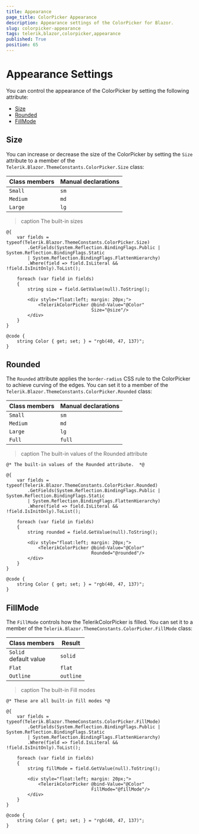 ```yaml
---
title: Appearance
page_title: ColorPicker Appearance
description: Appearance settings of the ColorPicker for Blazor.
slug: colorpicker-appearance
tags: telerik,blazor,colorpicker,appearance
published: True
position: 65
---
```


# Appearance Settings

You can control the appearance of the ColorPicker by setting the following attribute:

* [Size](#size)
* [Rounded](#rounded)
* [FillMode](#fillmode)


## Size

You can increase or decrease the size of the ColorPicker by setting the `Size` attribute to a member of the `Telerik.Blazor.ThemeConstants.ColorPicker.Size` class:

| Class members | Manual declarations |
|------------|--------|
|`Small` |`sm`|
|`Medium`|`md`|
|`Large`|`lg`|

>caption The built-in sizes

````CSHTML
@{
    var fields = typeof(Telerik.Blazor.ThemeConstants.ColorPicker.Size)
        .GetFields(System.Reflection.BindingFlags.Public | System.Reflection.BindingFlags.Static
        | System.Reflection.BindingFlags.FlattenHierarchy)
        .Where(field => field.IsLiteral && !field.IsInitOnly).ToList();

    foreach (var field in fields)
    {
        string size = field.GetValue(null).ToString();

        <div style="float:left; margin: 20px;">
            <TelerikColorPicker @bind-Value="@Color"
                                Size="@size"/>
        </div>
    }
}

@code {
    string Color { get; set; } = "rgb(40, 47, 137)";
}
````

## Rounded

The `Rounded` attribute applies the `border-radius` CSS rule to the ColorPicker to achieve curving of the edges. You can set it to a member of the `Telerik.Blazor.ThemeConstants.ColorPicker.Rounded` class:

| Class members | Manual declarations |
|------------|--------|
|`Small` |`sm`|
|`Medium`|`md`|
|`Large`|`lg`|
|`Full`|`full`|

>caption The built-in values of the Rounded attribute

````CSHTML
@* The built-in values of the Rounded attribute.  *@

@{
    var fields = typeof(Telerik.Blazor.ThemeConstants.ColorPicker.Rounded)
        .GetFields(System.Reflection.BindingFlags.Public | System.Reflection.BindingFlags.Static
        | System.Reflection.BindingFlags.FlattenHierarchy)
        .Where(field => field.IsLiteral && !field.IsInitOnly).ToList();

    foreach (var field in fields)
    {
        string rounded = field.GetValue(null).ToString();

        <div style="float:left; margin: 20px;">
            <TelerikColorPicker @bind-Value="@Color"
                                Rounded="@rounded"/>
        </div>
    }
}

@code {
    string Color { get; set; } = "rgb(40, 47, 137)";
}
````

## FillMode

The `FillMode` controls how the TelerikColorPicker is filled. You can set it to a member of the `Telerik.Blazor.ThemeConstants.ColorPicker.FillMode` class:

| Class members | Result |
|------------|--------|
|`Solid` <br /> default value|`solid`|
|`Flat`|`flat`|
|`Outline`|`outline`|

>caption The built-in Fill modes

````CSHTML
@* These are all built-in fill modes *@

@{
    var fields = typeof(Telerik.Blazor.ThemeConstants.ColorPicker.FillMode)
        .GetFields(System.Reflection.BindingFlags.Public | System.Reflection.BindingFlags.Static
        | System.Reflection.BindingFlags.FlattenHierarchy)
        .Where(field => field.IsLiteral && !field.IsInitOnly).ToList();

    foreach (var field in fields)
    {
        string fillMode = field.GetValue(null).ToString();

        <div style="float:left; margin: 20px;">
            <TelerikColorPicker @bind-Value="@Color"
                                FillMode="@fillMode"/>
        </div>
    }
}

@code {
    string Color { get; set; } = "rgb(40, 47, 137)";
}
````


